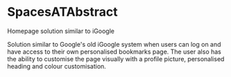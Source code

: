 # SpacesATAbstract
Homepage solution similar to iGoogle

Solution similar to Google's old iGoogle system when users can log on and have access to their own personalised bookmarks page. The user also has the ability to customise the page visually with a profile picture, personalised heading and colour customisation.
